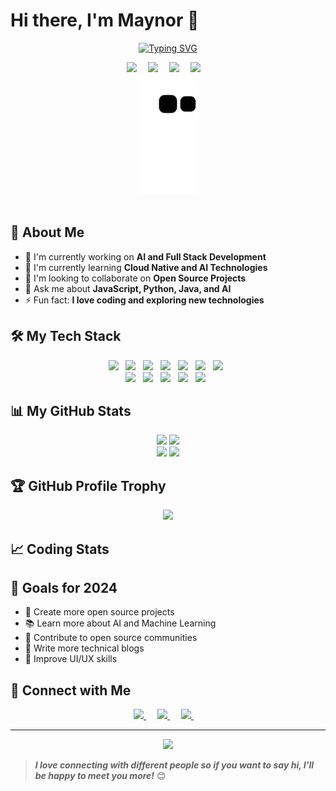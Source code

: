# Hi there, I'm Maynor 👋 

<div align="center">
  
  <!-- 动态打字效果 -->
  <a href="https://git.io/typing-svg"><img src="https://readme-typing-svg.demolab.com?font=Fira+Code&pause=1000&color=F75C7E&center=true&vCenter=true&width=435&lines=Full+Stack+Developer;AI+Technology+Enthusiast;Always+learning+new+things" alt="Typing SVG" /></a>

  <!-- 个人资料徽标 -->
  <div align="center">
    <a href="https://blog.csdn.net/xianyu120"><img src="https://img.shields.io/badge/CSDN-博客-c32136?style=for-the-badge&logo=c&logoColor=white" /></a>&emsp;
    <a href="https://space.bilibili.com/399102586"><img src="https://img.shields.io/badge/bilibili-B站-ff69b4?style=for-the-badge&logo=bilibili&logoColor=white" /></a>&emsp;
    <a href="https://github.com/xianyu110"><img src="https://img.shields.io/badge/Github-个人主页-blue?style=for-the-badge&logo=github&logoColor=white" /></a>&emsp;
    <a href="#"><img src="https://img.shields.io/badge/QQ-1002569303-0099ff?style=for-the-badge&logo=tencentqq&logoColor=white" /></a>&emsp;
  </div>
  
  <!-- 贪吃蛇代码贡献图 -->
  <img src="https://github.com/xianyu110/xianyu110/blob/output/github-contribution-grid-snake.svg" />

</div>

<br>

## 🚀 About Me

- 🔭 I'm currently working on **AI and Full Stack Development**
- 🌱 I'm currently learning **Cloud Native and AI Technologies**
- 👯 I'm looking to collaborate on **Open Source Projects**
- 💬 Ask me about **JavaScript, Python, Java, and AI**
- ⚡ Fun fact: **I love coding and exploring new technologies**

## 🛠️ My Tech Stack

<div align="center">
  <img src="https://img.shields.io/badge/-JavaScript-black?style=for-the-badge&logo=javascript" />&nbsp;&nbsp;
  <img src="https://img.shields.io/badge/-TypeScript-007ACC?style=for-the-badge&logo=typescript" />&nbsp;&nbsp;
  <img src="https://img.shields.io/badge/-React-black?style=for-the-badge&logo=react" />&nbsp;&nbsp;
  <img src="https://img.shields.io/badge/-Vue.js-4FC08D?style=for-the-badge&logo=vue.js&logoColor=white" />&nbsp;&nbsp;
  <img src="https://img.shields.io/badge/-Node.js-339933?style=for-the-badge&logo=Node.js&logoColor=white" />&nbsp;&nbsp;
  <img src="https://img.shields.io/badge/-Python-3776AB?style=for-the-badge&logo=python&logoColor=white" />&nbsp;&nbsp;
  <img src="https://img.shields.io/badge/-Java-007396?style=for-the-badge&logo=java&logoColor=white" />&nbsp;&nbsp;
</div>

<div align="center">
  <img src="https://img.shields.io/badge/-Spring-6DB33F?style=for-the-badge&logo=spring&logoColor=white" />&nbsp;&nbsp;
  <img src="https://img.shields.io/badge/-Docker-2496ED?style=for-the-badge&logo=docker&logoColor=white" />&nbsp;&nbsp;
  <img src="https://img.shields.io/badge/-MySQL-4479A1?style=for-the-badge&logo=mysql&logoColor=white" />&nbsp;&nbsp;
  <img src="https://img.shields.io/badge/-Git-F05032?style=for-the-badge&logo=git&logoColor=white" />&nbsp;&nbsp;
  <img src="https://img.shields.io/badge/-Linux-FCC624?style=for-the-badge&logo=linux&logoColor=black" />&nbsp;&nbsp;
</div>

## 📊 My GitHub Stats

<div align="center">
  <img src="https://github-readme-stats.vercel.app/api?username=xianyu110&show_icons=true&theme=radical" width="45%" />
  <img src="https://github-readme-streak-stats.herokuapp.com/?user=xianyu110&theme=radical" width="45%" />
</div>

<div align="center">
  <img src="https://github-readme-stats.vercel.app/api/top-langs/?username=xianyu110&layout=compact&theme=radical" width="45%" />
  <img src="https://github-profile-trophy.vercel.app/?username=xianyu110&theme=radical&row=1&column=6" width="45%" />
</div>

## 🏆 GitHub Profile Trophy

<div align="center">
  <img src="https://github-profile-trophy.vercel.app/?username=xianyu110&theme=radical&row=1&column=6" />
</div>

## 📈 Coding Stats

<!--START_SECTION:waka-->
<!--END_SECTION:waka-->

## 🎯 Goals for 2024

- 📱 Create more open source projects
- 📚 Learn more about AI and Machine Learning
- 🌟 Contribute to open source communities
- 📖 Write more technical blogs
- 🎨 Improve UI/UX skills

## 🤝 Connect with Me

<div align="center">
  <a href="https://blog.csdn.net/xianyu120">
    <img src="https://img.shields.io/badge/CSDN-专栏-c32136?style=for-the-badge&logo=c&logoColor=white" />
  </a>&emsp;
  <a href="https://space.bilibili.com/399102586">
    <img src="https://img.shields.io/badge/Bilibili-视频-ff69b4?style=for-the-badge&logo=bilibili&logoColor=white" />
  </a>&emsp;
  <a href="#QQ">
    <img src="https://img.shields.io/badge/QQ-联系-0099ff?style=for-the-badge&logo=tencentqq&logoColor=white" />
  </a>&emsp;
</div>

---

<div align="center">
  <img src="https://komarev.com/ghpvc/?username=xianyu110&color=blueviolet&style=for-the-badge" />
</div>

> ***I love connecting with different people so if you want to say hi, I'll be happy to meet you more!*** 😊
